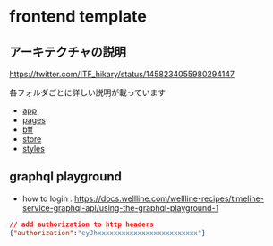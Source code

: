 # frontend template

## アーキテクチャの説明

<https://twitter.com/ITF_hikary/status/1458234055980294147>

各フォルダごとに詳しい説明が載っています

- [app](./src/app/README.md)
- [pages](./src/pages/README.md)
- [bff](./src/bff/README.md)
- [store](./src/store/README.md)
- [styles](./src/styles/README.md)

## graphql playground

- how to login : <https://docs.wellline.com/wellline-recipes/timeline-service-graphql-api/using-the-graphql-playground-1>

```json
// add authorization to http headers
{"authorization":"eyJhxxxxxxxxxxxxxxxxxxxxxxxxx"}
```
